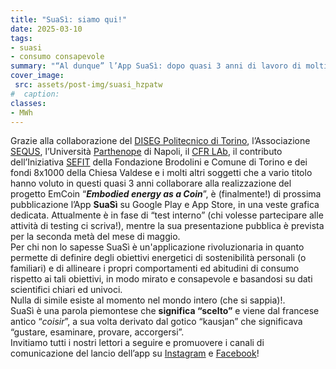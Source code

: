 ```yaml
---
title: "SuaSì: siamo qui!"
date: 2025-03-10
tags:
- suasi
- consumo consapevole
summary: "“Al dunque” l’App SuaSì: dopo quasi 3 anni di lavoro di molti, quasi tutti se non a titolo gratuito comunque mettendoci molto del proprio, è di prossima pubblicazione l’app SuaSì"
cover_image:
 src: assets/post-img/suasi_hzpatw
#  caption: 
classes:
- MWh
---
```


Grazie alla collaborazione del [DISEG Politecnico di Torino](https://www.diseg.polito.it/), l’Associazione [SEQUS](https://sostenibilitaequitasolidarieta.it/), l’Università [Parthenope](https://orienta.uniparthenope.it/laurea-triennale/ingegneria-gestionale/) di Napoli, il [CFR LAb](https://cfrlab.it/), il contributo dell’Iniziativa [SEFIT](https://openincet.it/sefit/) della Fondazione Brodolini e Comune di Torino e dei fondi 8x1000 della Chiesa Valdese  e i molti altri soggetti che a vario titolo hanno voluto in questi quasi 3 anni collaborare alla realizzazione del progetto EmCoin “***Embodied energy as a Coin***”, è (finalmente\!) di prossima pubblicazione l’App **SuaSì** su Google Play e App Store, in una veste grafica dedicata. Attualmente è in fase di “test interno” (chi volesse partecipare alle attività di testing ci scriva\!), mentre la sua presentazione pubblica è prevista per la seconda metà del mese di maggio.  
Per chi non lo sapesse SuaSì è un'applicazione rivoluzionaria in quanto permette di definire degli obiettivi energetici di sostenibilità personali (o familiari) e di allineare i propri comportamenti ed abitudini di consumo rispetto ai tali obiettivi, in modo mirato e consapevole e basandosi su dati scientifici chiari ed univoci.   
Nulla di simile esiste al momento nel mondo intero (che si sappia)\!.    
SuaSì è una parola piemontese che **significa “scelto”** e viene dal francese antico “*coisir*”, a sua volta derivato dal gotico “kausjan”  che significava “gustare, esaminare, provare, accorgersi”.  
Invitiamo tutti i nostri lettori a seguire e promuovere i canali di comunicazione del lancio dell’app su [Instagram](https://www.instagram.com/suasi.app?utm_source=ig_web_button_share_sheet&igsh=ZDNlZDc0MzIxNw==) e [Facebook](https://www.facebook.com/profile.php?id=61573144397336)\!
    